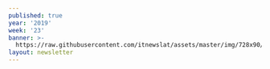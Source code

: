 ```yaml
---
published: true
year: '2019'
week: '23'
banner: >-
  https://raw.githubusercontent.com/itnewslat/assets/master/img/728x90/Banner-Resumen.jpg
layout: newsletter
---
```

